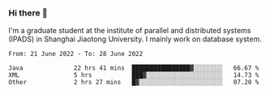 ### Hi there 👋

I'm a graduate student at the institute of parallel and distributed systems (IPADS) in Shanghai Jiaotong University. I mainly work on database system.

<!--START_SECTION:waka-->

```text
From: 21 June 2022 - To: 28 June 2022

Java              22 hrs 41 mins  ████████████████▓░░░░░░░░   66.67 %
XML               5 hrs           ███▓░░░░░░░░░░░░░░░░░░░░░   14.73 %
Other             2 hrs 27 mins   █▓░░░░░░░░░░░░░░░░░░░░░░░   07.20 %
```

<!--END_SECTION:waka-->

<!--
**yqmmm/yqmmm** is a ✨ _special_ ✨ repository because its `README.md` (this file) appears on your GitHub profile.

Here are some ideas to get you started:

- 🔭 I’m currently working on ...
- 🌱 I’m currently learning ...
- 👯 I’m looking to collaborate on ...
- 🤔 I’m looking for help with ...
- 💬 Ask me about ...
- 📫 How to reach me: ...
- 😄 Pronouns: ...
- ⚡ Fun fact: ...
-->
